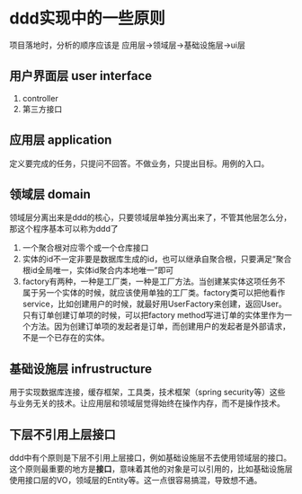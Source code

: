 # ddd实现中的一些原则

项目落地时，分析的顺序应该是 应用层->领域层->基础设施层->ui层

## 用户界面层 user interface

1. controller
2. 第三方接口

## 应用层 application

定义要完成的任务，只提问不回答。不做业务，只提出目标。用例的入口。

## 领域层 domain

领域层分离出来是ddd的核心，只要领域层单独分离出来了，不管其他层怎么分，那这个程序基本可以称为ddd了
1. 一个聚合根对应零个或一个仓库接口
2. 实体的id不一定非要是数据库生成的id，也可以继承自聚合根，只要满足“聚合根id全局唯一，实体id聚合内本地唯一”即可
3. factory有两种，一种是工厂类，一种是工厂方法。当创建某实体这项任务不属于另一个实体的时候，就应该使用单独的工厂类。factory类可以把他看作service，比如创建用户的时候，就最好用UserFactory来创建，返回User。只有订单创建订单项的时候，可以把factory method写进订单的实体里作为一个方法。因为创建订单项的发起者是订单，而创建用户的发起者是外部请求，不是一个已存在的实体。

## 基础设施层 infrustructure

用于实现数据库连接，缓存框架，工具类，技术框架（spring security等）这些与业务无关的技术。让应用层和领域层觉得始终在操作内存，而不是操作技术。

## 下层不引用上层**接口**

ddd中有个原则是下层不引用上层接口，例如基础设施层不去使用领域层的接口。这个原则最重要的地方是**接口**，意味着其他的对象是可以引用的，比如基础设施层使用接口层的VO，领域层的Entity等。这一点很容易搞混，导致想不通。